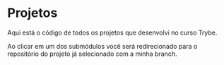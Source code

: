 # Projetos

Aqui está o código de todos os projetos que desenvolvi no curso Trybe.

Ao clicar em um dos submódulos você será redirecionado para o repositório do projeto já selecionado com a minha branch.
